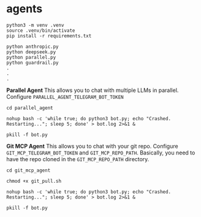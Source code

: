 # agents
```
python3 -m venv .venv
source .venv/bin/activate
pip install -r requirements.txt
```

```
python anthropic.py
python deepseek.py
python parallel.py
python guardrail.py
.
.
.
```

**Parallel Agent**
This allows you to chat with multiple LLMs in parallel.
Configure `PARALLEL_AGENT_TELEGRAM_BOT_TOKEN`
```
cd parallel_agent

nohup bash -c 'while true; do python3 bot.py; echo "Crashed. Restarting..."; sleep 5; done' > bot.log 2>&1 &

pkill -f bot.py
```

**Git MCP Agent**
This allows you to chat with your git repo.
Configure `GIT_MCP_TELEGRAM_BOT_TOKEN` and `GIT_MCP_REPO_PATH`. Basically, you need to have the repo cloned in the `GIT_MCP_REPO_PATH` directory.
```
cd git_mcp_agent

chmod +x git_pull.sh

nohup bash -c 'while true; do python3 bot.py; echo "Crashed. Restarting..."; sleep 5; done' > bot.log 2>&1 &

pkill -f bot.py
```


